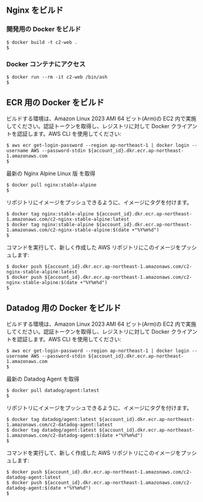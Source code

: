 ## Nginx をビルド

### 開発用の Docker をビルド

```
$ docker build -t c2-web .
$
```

### Docker コンテナにアクセス

```
$ docker run --rm -it c2-web /bin/ash
$
```

## ECR 用の Docker をビルド

ビルドする環境は、Amazon Linux 2023 AMI 64 ビット(Arm)の EC2 内で実施してください。認証トークンを取得し、レジストリに対して Docker クライアントを認証します。AWS CLI を使用してください:

```
$ aws ecr get-login-password --region ap-northeast-1 | docker login --username AWS --password-stdin ${account_id}.dkr.ecr.ap-northeast-1.amazonaws.com
$
```

最新の Nginx Alpine Linux 版 を取得

```
$ docker pull nginx:stable-alpine
$
```

リポジトリにイメージをプッシュできるように、イメージにタグを付けます。

```
$ docker tag nginx:stable-alpine ${account_id}.dkr.ecr.ap-northeast-1.amazonaws.com/c2-nginx-stable-alpine:latest
$ docker tag nginx:stable-alpine ${account_id}.dkr.ecr.ap-northeast-1.amazonaws.com/c2-nginx-stable-alpine:$(date +"%Y%m%d")
$
```

コマンドを実行して、新しく作成した AWS リポジトリにこのイメージをプッシュします:

```
$ docker push ${account_id}.dkr.ecr.ap-northeast-1.amazonaws.com/c2-nginx-stable-alpine:latest
$ docker push ${account_id}.dkr.ecr.ap-northeast-1.amazonaws.com/c2-nginx-stable-alpine:$(date +"%Y%m%d")
$
```

## Datadog 用の Docker をビルド

ビルドする環境は、Amazon Linux 2023 AMI 64 ビット(Arm)の EC2 内で実施してください。認証トークンを取得し、レジストリに対して Docker クライアントを認証します。AWS CLI を使用してください:

```
$ aws ecr get-login-password --region ap-northeast-1 | docker login --username AWS --password-stdin ${account_id}.dkr.ecr.ap-northeast-1.amazonaws.com
$
```

最新の Datadog Agent を取得

```
$ docker pull datadog/agent:latest
$
```

リポジトリにイメージをプッシュできるように、イメージにタグを付けます。

```
$ docker tag datadog/agent:latest ${account_id}.dkr.ecr.ap-northeast-1.amazonaws.com/c2-datadog-agent:latest
$ docker tag datadog/agent:latest ${account_id}.dkr.ecr.ap-northeast-1.amazonaws.com/c2-datadog-agent:$(date +"%Y%m%d")
$
```

コマンドを実行して、新しく作成した AWS リポジトリにこのイメージをプッシュします:

```
$ docker push ${account_id}.dkr.ecr.ap-northeast-1.amazonaws.com/c2-datadog-agent:latest
$ docker push ${account_id}.dkr.ecr.ap-northeast-1.amazonaws.com/c2-datadog-agent:$(date +"%Y%m%d")
$
```
